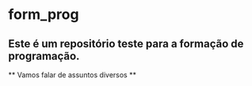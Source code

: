 # form_prog 

## Este é um repositório teste para a formação de programação.

** Vamos falar de assuntos diversos ** 
